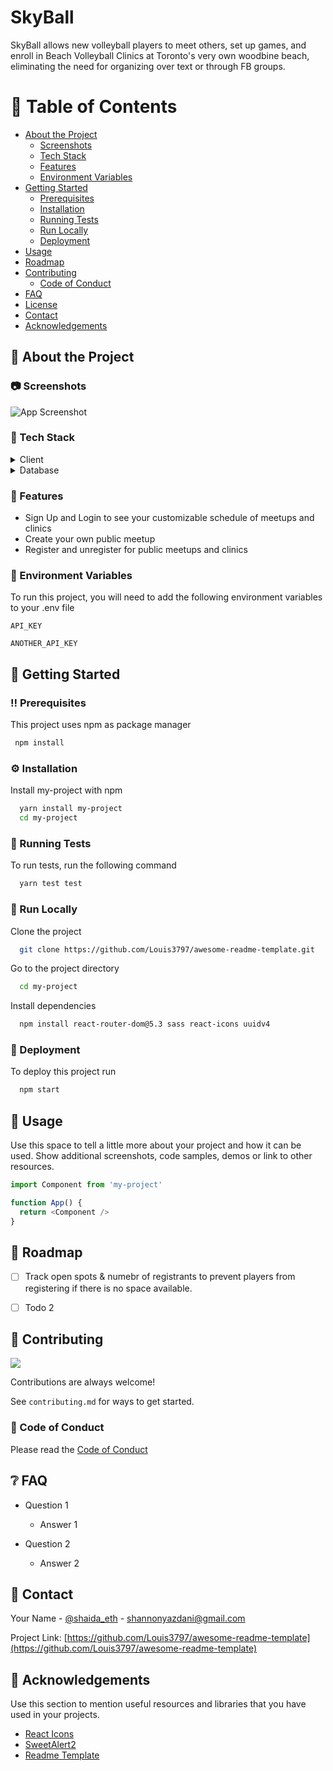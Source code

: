 <!--
Hey, thanks for using the awesome-readme-template template.  
If you have any enhancements, then fork this project and create a pull request 
or just open an issue with the label "enhancement".

Don't forget to give this project a star for additional support ;)
Maybe you can mention me or this repo in the acknowledgements too
-->
<div align="left">

  <!-- <img src="assets/logo.png" alt="logo" width="200" height="auto" /> -->
  <h1>SkyBall</h1>
  
  <p>
   SkyBall allows new volleyball players to meet others, set up games, and enroll in Beach Volleyball Clinics at Toronto's very own woodbine beach, eliminating the need for organizing over text or through FB groups.
  </p>
  
  

<!-- Table of Contents -->
# :notebook_with_decorative_cover: Table of Contents

- [About the Project](#star2-about-the-project)
  * [Screenshots](#camera-screenshots)
  * [Tech Stack](#space_invader-tech-stack)
  * [Features](#dart-features)
  * [Environment Variables](#key-environment-variables)
- [Getting Started](#toolbox-getting-started)
  * [Prerequisites](#bangbang-prerequisites)
  * [Installation](#gear-installation)
  * [Running Tests](#test_tube-running-tests)
  * [Run Locally](#running-run-locally)
  * [Deployment](#triangular_flag_on_post-deployment)
- [Usage](#eyes-usage)
- [Roadmap](#compass-roadmap)
- [Contributing](#wave-contributing)
  * [Code of Conduct](#scroll-code-of-conduct)
- [FAQ](#grey_question-faq)
- [License](#warning-license)
- [Contact](#handshake-contact)
- [Acknowledgements](#gem-acknowledgements)

  

<!-- About the Project -->
## :star2: About the Project



<!-- Screenshots -->
### :camera: Screenshots

![App Screenshot]((https://firebasestorage.googleapis.com/v0/b/skyball-c1e25.appspot.com/o/images%2FPicture1.png?alt=media&token=341bbab0-5af2-4cbd-9448-1dfb8150b27c))


<!-- TechStack -->
### :space_invader: Tech Stack

<details>
  <summary>Client</summary>
  <ul>
    <li><a href="https://www.typescriptlang.org/">Sass</a></li>
    <li><a href="https://nextjs.org/">React Icons</a></li>
    <li><a href="https://reactjs.org/">React.js</a></li>
    <li><a href="https://tailwindcss.com/">V4 UUId</a></li>
  </ul>
</details>

<details>
<summary>Database</summary>
  <ul>
    <li><a href="https://www.mysql.com/">Firebase Storage</a></li>
    <li><a href="https://www.postgresql.org/">Firebase Database</a></li>
    <li><a href="https://redis.io/">Firebase Authentication</a></li>
  </ul>
</details>



<!-- Features -->
### :dart: Features

- Sign Up and Login to see your customizable schedule of meetups and clinics
- Create your own public meetup
- Register and unregister for public meetups and clinics


<!-- Env Variables -->
### :key: Environment Variables

To run this project, you will need to add the following environment variables to your .env file

`API_KEY`

`ANOTHER_API_KEY`
  

<!-- Getting Started -->
## 	:toolbox: Getting Started

<!-- Prerequisites -->
### :bangbang: Prerequisites

This project uses npm as package manager

```bash
 npm install
```

<!-- Installation -->
### :gear: Installation

Install my-project with npm

```bash
  yarn install my-project
  cd my-project
```
   
<!-- Running Tests -->
### :test_tube: Running Tests

To run tests, run the following command

```bash
  yarn test test
```

<!-- Run Locally -->
### :running: Run Locally

Clone the project

```bash
  git clone https://github.com/Louis3797/awesome-readme-template.git
```

Go to the project directory

```bash
  cd my-project
```

Install dependencies

```bash
  npm install react-router-dom@5.3 sass react-icons uuidv4
```


<!-- Deployment -->
### :triangular_flag_on_post: Deployment

To deploy this project run

```bash
  npm start
```


<!-- Usage -->
## :eyes: Usage

Use this space to tell a little more about your project and how it can be used. Show additional screenshots, code samples, demos or link to other resources.


```javascript
import Component from 'my-project'

function App() {
  return <Component />
}
```

<!-- Roadmap -->
## :compass: Roadmap

* [ ] Track open spots & numebr of registrants to prevent players from registering if there is no space available.
* [ ] Todo 2


<!-- Contributing -->
## :wave: Contributing

<a href="https://github.com/Louis3797/awesome-readme-template/graphs/contributors">
  <img src="https://contrib.rocks/image?repo=Louis3797/awesome-readme-template" />
</a>


Contributions are always welcome!

See `contributing.md` for ways to get started.


<!-- Code of Conduct -->
### :scroll: Code of Conduct

Please read the [Code of Conduct](https://github.com/Louis3797/awesome-readme-template/blob/master/CODE_OF_CONDUCT.md)

<!-- FAQ -->
## :grey_question: FAQ

- Question 1

  + Answer 1

- Question 2

  + Answer 2


<!-- Contact -->
## :handshake: Contact

Your Name - [@shaida_eth](https://twitter.com/shaida_eth) - shannonyazdani@gmail.com

Project Link: [https://github.com/Louis3797/awesome-readme-template](https://github.com/Louis3797/awesome-readme-template)


<!-- Acknowledgments -->
## :gem: Acknowledgements

Use this section to mention useful resources and libraries that you have used in your projects.

 - [React Icons](https://react-icons.github.io/react-icons/)
 - [SweetAlert2](https://sweetalert2.github.io/)
 - [Readme Template](https://github.com/othneildrew/Best-README-Template)
